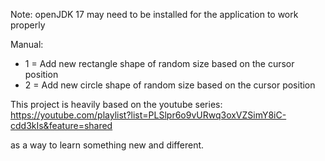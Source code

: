 Note: openJDK 17 may need to be installed for the application to work properly

Manual:
- 1 = Add new rectangle shape of random size based on the cursor position
- 2 = Add new circle shape of random size based on the cursor position


This project is heavily based on the youtube series:
https://youtube.com/playlist?list=PLSlpr6o9vURwq3oxVZSimY8iC-cdd3kIs&feature=shared

as a way to learn something new and different.
